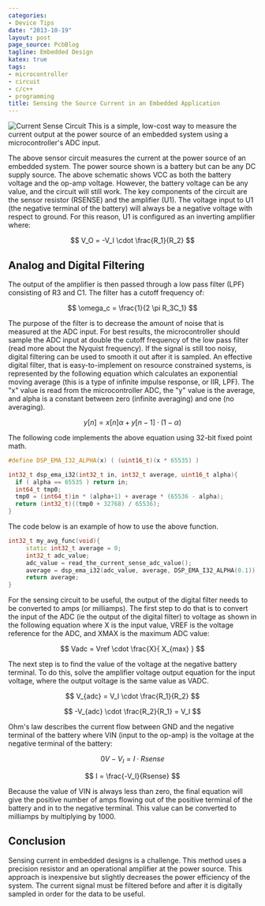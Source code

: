 ```yaml
---
categories:
- Device Tips
date: "2013-10-19"
layout: post
page_source: PcbBlog
tagline: Embedded Design
katex: true
tags:
- microcontroller
- circuit
- c/c++
- programming
title: Sensing the Source Current in an Embedded Application
---
```


![Current Sense Circuit](/images/currentsense.svg)
This is a simple, low-cost way to measure the current output at the power
source of an embedded system using a microcontroller's ADC input.

The above sensor circuit measures the current at the power source of an embedded system.  The power source shown is a battery but can be any DC supply source.  The above schematic shows VCC as both the battery voltage and the op-amp voltage.  However, the battery voltage can be any value, and the circuit will still work.  The key components of the circuit are the sensor resistor (RSENSE) and the amplifier (U1).  The voltage input to U1 (the negative terminal of the battery) will always be a negative voltage with respect to ground.  For this reason, U1 is configured as an inverting amplifier where:

$$ V_O = -V_I \cdot \frac{R_1}{R_2} $$

## Analog and Digital Filtering

The output of the amplifier is then passed through a low pass filter (LPF) consisting
of R3 and C1.  The filter has a cutoff frequency of:

$$ \omega_c = \frac{1}{2 \pi R_3C_1} $$

The purpose of the filter is to decrease the amount of noise that is measured at
the ADC input.  For best results, the microcontroller should sample the ADC input
at double the cutoff frequency of the low pass filter (read more about the Nyquist
frequency).  If the signal is still too noisy, digital filtering can be used to
smooth it out after it is sampled.  An effective digital filter, that is
easy-to-implement on resource constrained systems, is represented by the following
equation which calculates an exponential moving average (this is a type of
infinite impulse response, or IIR, LPF).  The "x" value is read from the
microcontroller ADC, the "y" value is the average, and alpha is a constant
between zero (infinite averaging) and one (no averaging).

$$ y[n] = x[n] \alpha + y[n-1] \cdot (1 - \alpha) $$

The following code implements the above equation using 32-bit fixed point math.

```c++
#define DSP_EMA_I32_ALPHA(x) ( (uint16_t)(x * 65535) )

int32_t dsp_ema_i32(int32_t in, int32_t average, uint16_t alpha){
  if ( alpha == 65535 ) return in;
  int64_t tmp0;
  tmp0 = (int64_t)in * (alpha+1) + average * (65536 - alpha);
  return (int32_t)((tmp0 + 32768) / 65536);
}
```

The code below is an example of how to use the above function.

```c++
int32_t my_avg_func(void){
     static int32_t average = 0;
     int32_t adc_value;    
     adc_value = read_the_current_sense_adc_value();
     average = dsp_ema_i32(adc_value, average, DSP_EMA_I32_ALPHA(0.1));
     return average;
}
```

For the sensing circuit to be useful, the output of the digital filter needs to be
converted to amps (or milliamps).  The first step to do that is to convert the
input of the ADC (ie the output of the digital filter) to voltage as shown in
the following equation where X is the input value, VREF is the voltage reference
for the ADC, and XMAX is the maximum ADC value:

$$ Vadc = Vref \cdot \frac{X}{ X_{max} } $$

The next step is to find the value of the voltage at the negative battery
terminal.  To do this, solve the amplifier voltage output equation for the
input voltage, where the output voltage is the same value as VADC.

$$ V_{adc} = V_I \cdot \frac{R_1}{R_2} $$

$$ -V_{adc} \cdot \frac{R_2}{R_1} = V_I $$

Ohm's law describes the current flow between GND and the negative terminal
of the battery where VIN (input to the op-amp) is the voltage at the negative
terminal of the battery:

$$ 0V - V_I = I \cdot Rsense $$

$$ I = \frac{-V_I}{Rsense} $$

Because the value of VIN is always less than zero, the final equation will
give the positive number of amps flowing out of the positive terminal of the
battery and in to the negative terminal.  This value can be converted to
milliamps by multiplying by 1000.

## Conclusion

Sensing current in embedded designs is a challenge.  This method uses a precision
resistor and an operational amplifier at the power source.  This approach is
inexpensive but slightly decreases the power efficiency of the system.  The current
signal must be filtered before and after it is digitally sampled in order for the
data to be useful.
